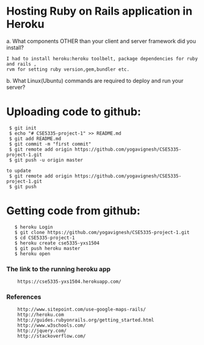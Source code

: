 # Hosting Ruby on Rails application in Heroku

a. What components OTHER than your client and server framework did you install?

    I had to install heroku:heroku toolbelt, package dependencies for ruby and rails ,
    rvm for setting ruby version,gem,bundler etc.
  
b. What Linux(Ubuntu) commands are required to deploy and run your server? 
# Uploading code to github:

     $ git init
     $ echo "# CSE5335-project-1" >> README.md
     $ git add README.md
     $ git commit -m "first commit"
     $ git remote add origin https://github.com/yogavignesh/CSE5335-project-1.git
     $ git push -u origin master 
     
    to update
     $ git remote add origin https://github.com/yogavignesh/CSE5335-project-1.git
     $ git push
    
    

# Getting code from github:

       $ heroku Login
       $ git clone https://github.com/yogavignesh/CSE5335-project-1.git
       $ cd CSE5335-project-1
       $ heroku create cse5335-yxs1504
       $ git push heroku master
       $ heroku open
       
### The link to the running heroku app

        https://cse5335-yxs1504.herokuapp.com/
        
### References

        http://www.sitepoint.com/use-google-maps-rails/
        http://heroku.com
        http://guides.rubyonrails.org/getting_started.html
        http://www.w3schools.com/
        http://jquery.com/
        http://stackoverflow.com/
        
